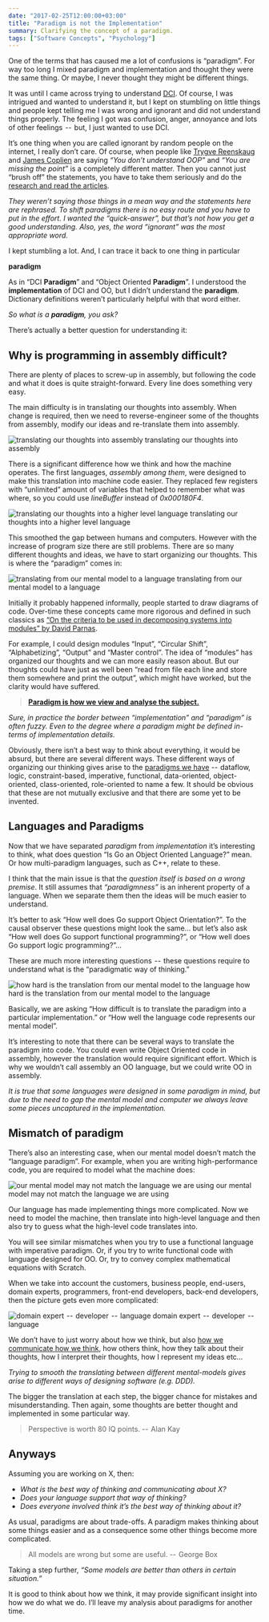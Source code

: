 ```yaml
---
date: "2017-02-25T12:00:00+03:00"
title: "Paradigm is not the Implementation"
summary: Clarifying the concept of a paradigm.
tags: ["Software Concepts", "Psychology"]
---
```



One of the terms that has caused me a lot of confusions is “paradigm”. For way too long I mixed paradigm and implementation and thought they were the same thing. Or maybe, I never thought they might be different things.

It was until I came across trying to understand [DCI](http://fulloo.info/). Of course, I was intrigued and wanted to understand it, but I kept on stumbling on little things and people kept telling me I was wrong and ignorant and did not understand things properly. The feeling I got was confusion, anger, annoyance and lots of other feelings  --  but, I just wanted to use DCI.

It’s one thing when you are called ignorant by random people on the internet, I really don’t care. Of course, when people like [Trygve Reenskaug](https://en.wikipedia.org/wiki/Trygve_Reenskaug) and [James Coplien](https://en.wikipedia.org/wiki/Jim_Coplien) are saying _“You don’t understand OOP”_ and _“You are missing the point”_ is a completely different matter. Then you cannot just “brush off” the statements, you have to take them seriously and do the [research and read the articles](http://fulloo.info/Documents/).

_They weren’t saying those things in a mean way and the statements here are rephrased. To shift paradigms there is no easy route and you have to put in the effort. I wanted the “quick-answer”, but that’s not how you get a good understanding. Also, yes, the word “ignorant” was the most appropriate word._

I kept stumbling a lot. And, I can trace it back to one thing in particular

**paradigm**

As in “DCI **Paradigm**” and “Object Oriented **Paradigm**”. I understood the **implementation** of DCI and OO, but I didn’t understand the **paradigm**. Dictionary definitions weren’t particularly helpful with that word either.

_So what is a_ **_paradigm_**_, you ask?_

There’s actually a better question for understanding it:

## Why is programming in assembly difficult?

There are plenty of places to screw-up in assembly, but following the code and what it does is quite straight-forward. Every line does something very easy.

The main difficulty is in translating our thoughts into assembly. When change is required, then we need to reverse-engineer some of the thoughts from assembly, modify our ideas and re-translate them into assembly.

![translating our thoughts into assembly](https://cdn-images-1.medium.com/max/800/1*32L7vFWOKXr1ozDchUDP1A.png)
translating our thoughts into assembly

There is a significant difference how we think and how the machine operates. The first languages, _assembly among them_, were designed to make this translation into machine code easier. They replaced few registers with “unlimited” amount of variables that helped to remember what was where, so you could use _lineBuffer_ instead of _0x000180F4_.

![translating our thoughts into a higher level language](https://cdn-images-1.medium.com/max/800/1*ojorwNamTDOK8hjUtn7-NQ.png)
translating our thoughts into a higher level language

This smoothed the gap between humans and computers. However with the increase of program size there are still problems. There are so many different thoughts and ideas, we have to start organizing our thoughts. This is where the “paradigm” comes in:

![translating from our mental model to a language](https://cdn-images-1.medium.com/max/800/1*Qx6yorYJ2xGMlRKSpwb1jw.png)
translating from our mental model to a language

Initially it probably happened informally, people started to draw diagrams of code. Over-time these concepts came more rigorous and defined in such classics as [“On the criteria to be used in decomposing systems into modules” by David Parnas](http://repository.cmu.edu/cgi/viewcontent.cgi?article=2979&context=compsci).

For example, I could design modules “Input”, “Circular Shift”, “Alphabetizing”, “Output” and “Master control”. The idea of “modules” has organized our thoughts and we can more easily reason about. But our thoughts could have just as well been “read from file each line and store them somewhere and print the output”, which might have worked, but the clarity would have suffered.

> [**Paradigm is how we view and analyse the subject.**](https://en.wikipedia.org/wiki/Paradigm)

_Sure, in practice the border between “implementation” and “paradigm” is often fuzzy. Even to the degree where a paradigm might be defined in-terms of implementation details._

Obviously, there isn’t a best way to think about everything, it would be absurd, but there are several different ways. These different ways of organizing our thinking gives arise to the [paradigms we have](https://en.wikipedia.org/wiki/Programming_paradigm)  --  dataflow, logic, constraint-based, imperative, functional, data-oriented, object-oriented, class-oriented, role-oriented to name a few. It should be obvious that these are not mutually exclusive and that there are some yet to be invented.

## Languages and Paradigms

Now that we have separated _paradigm_ from _implementation_ it’s interesting to think, what does question “Is Go an Object Oriented Language?” mean. Or how multi-paradigm languages, such as C++, relate to these.

I think that the main issue is that the _question itself is based on a wrong premise_. It still assumes that _“paradigmness”_ is an inherent property of a language. When we separate them then the ideas will be much easier to understand.

It’s better to ask “How well does Go support Object Orientation?”. To the causal observer these questions might look the same… but let’s also ask “How well does Go support functional programming?”, or “How well does Go support logic programming?”…

These are much more interesting questions  --  these questions require to understand what is the “paradigmatic way of thinking.”

![how hard is the translation from our mental model to the language](https://cdn-images-1.medium.com/max/800/1*3O_jI685iuh433-QmxsRHw.png)
how hard is the translation from our mental model to the language

Basically, we are asking “How difficult is to translate the paradigm into a particular implementation.” or “How well the language code represents our mental model”.

It’s interesting to note that there can be several ways to translate the paradigm into code. You could even write Object Oriented code in assembly, however the translation would require significant effort. Which is why we wouldn’t call assembly an OO language, but we could write OO in assembly.

_It is true that some languages were designed in some paradigm in mind, but due to the need to gap the mental model and computer we always leave some pieces uncaptured in the implementation._

## Mismatch of paradigm

There’s also an interesting case, when our mental model doesn’t match the “language paradigm”. For example, when you are writing high-performance code, you are required to model what the machine does:

![our mental model may not match the language we are using](https://cdn-images-1.medium.com/max/800/1*bCxf6kdQniGlwQjwqpVkhQ.png)
our mental model may not match the language we are using

Our language has made implementing things more complicated. Now we need to model the machine, then translate into high-level language and then also try to guess what the high-level code translates into.

You will see similar mismatches when you try to use a functional language with imperative paradigm. Or, if you try to write functional code with language designed for OO. Or, try to convey complex mathematical equations with Scratch.

When we take into account the customers, business people, end-users, domain experts, programmers, front-end developers, back-end developers, then the picture gets even more complicated:

![domain expert  --  developer  --  language](https://cdn-images-1.medium.com/max/800/1*jvhkGjeG_NCDjzgwirzaOQ.png)
domain expert  --  developer  --  language

We don’t have to just worry about how we think, but also [how we communicate how we think](https://en.wikipedia.org/wiki/Communication), how others think, how they talk about their thoughts, how I interpret their thoughts, how I represent my ideas etc…

_Trying to smooth the translating between different mental-models gives arise to different ways of designing software (e.g. DDD)._

The bigger the translation at each step, the bigger chance for mistakes and misunderstanding. Then again, some thoughts are better thought and implemented in some particular way.

> Perspective is worth 80 IQ points.  --  Alan Kay

## Anyways

Assuming you are working on X, then:

* _What is the best way of thinking and communicating about X?_
* _Does your language support that way of thinking?_
* _Does everyone involved think it’s the best way of thinking about it?_

As usual, paradigms are about trade-offs. A paradigm makes thinking about some things easier and as a consequence some other things become more complicated.

> All models are wrong but some are useful.  --  George Box

Taking a step further, _“Some models are better than others in certain situation.”_

It is good to think about how we think, it may provide significant insight into how we do what we do. I’ll leave my analysis about paradigms for another time.